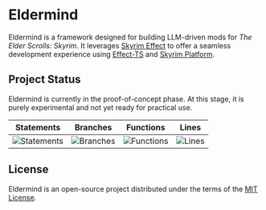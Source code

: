 # Eldermind #

Eldermind is a framework designed for building LLM-driven mods for _The Elder Scrolls: Skyrim_. It
leverages [Skyrim Effect](https://github.com/mysticfall/skyrim-effect) to offer a
seamless development experience using [Effect-TS](https://effect.website/)
and [Skyrim Platform](https://www.nexusmods.com/skyrimspecialedition/mods/54909).

## Project Status

Eldermind is currently in the proof-of-concept phase. At this stage, it is purely experimental and not yet ready for
practical use.

| Statements                  | Branches                | Functions                 | Lines             |
| --------------------------- | ----------------------- | ------------------------- | ----------------- |
| ![Statements](https://img.shields.io/badge/statements-62.65%25-red.svg?style=flat) | ![Branches](https://img.shields.io/badge/branches-82.31%25-yellow.svg?style=flat) | ![Functions](https://img.shields.io/badge/functions-52.11%25-red.svg?style=flat) | ![Lines](https://img.shields.io/badge/lines-62.65%25-red.svg?style=flat) |

## License

Eldermind is an open-source project distributed under the terms of the [MIT License](LICENSE).

